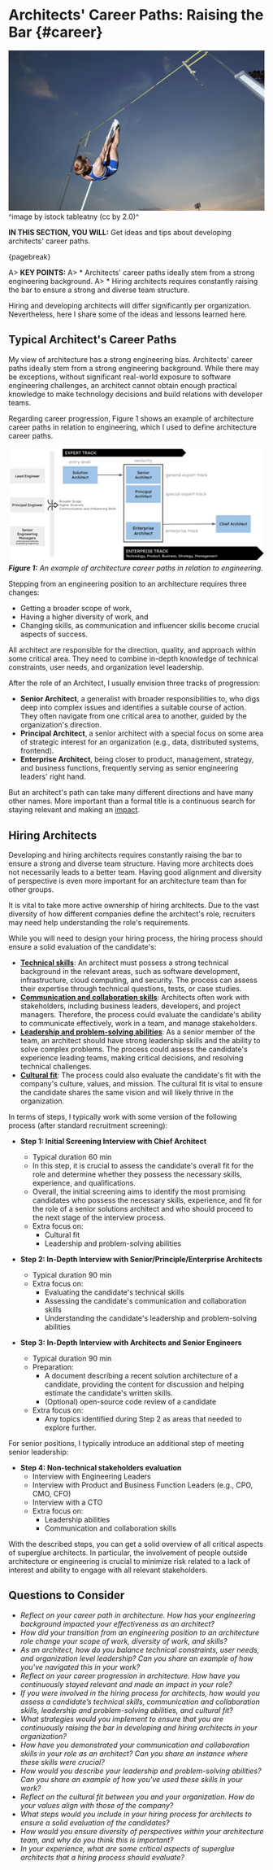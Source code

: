 

# Architects' Career Paths: Raising the Bar {#career}

![](assets/images/arch/pole-vault.jpg)
^image by istock tableatny (cc by 2.0)^

**IN THIS SECTION, YOU WILL:**  Get ideas and tips about developing architects' career paths.

{pagebreak}

A> **KEY POINTS:**
A> * Architects' career paths ideally stem from a strong engineering background.
A> * Hiring architects requires constantly raising the bar to ensure a strong and diverse team structure.  

Hiring and developing architects will differ significantly per organization. Nevertheless, here I share some of the ideas and lessons learned here.

## Typical Architect's Career Paths

My view of architecture has a strong engineering bias. Architects' career paths ideally stem from a strong engineering background. While there may be exceptions, without significant real-world exposure to software engineering challenges, an architect cannot obtain enough practical knowledge to make technology decisions and build relations with developer teams. 

Regarding career progression, Figure 1 shows an example of architecture career paths in relation to engineering, which I used to define architecture career paths. 

![](assets/images/arch/career-paths.png)
***Figure 1:** An example of architecture career paths in relation to engineering.*

Stepping from an engineering position to an architecture requires three changes:
* Getting a broader scope of work,
* Having a higher diversity of work, and 
* Changing skills, as communication and influencer skills become crucial aspects of success.

All architect are responsible for the direction, quality, and approach within some critical area. They need to combine in-depth knowledge of technical constraints, user needs, and organization level leadership.

After the role of an Architect, I usually envision three tracks of progression:
* **Senior Architect**, a generalist with broader responsibilities to, who digs deep into complex issues and identifies a suitable course of action. They often navigate from one critical area to another, guided by the organization's direction.
* **Principal Architect**, a senior architect with a special focus on some area of strategic interest for an organization (e.g., data, distributed systems, frontend).
* **Enterprise Architect**, being closer to product, management, strategy, and business functions, frequently serving as senior engineering leaders' right hand. 

But an architect's path can take many different directions and have many other names. More important than a formal title is a continuous search for staying relevant and making an [impact](#impact).

## Hiring Architects

Developing and hiring architects requires constantly raising the bar to ensure a strong and diverse team structure. Having more architects does not necessarily leads to a better team. Having good alignment and diversity of perspective is even more important for an architecture team than for other groups.

It is vital to take more active ownership of hiring architects. Due to the vast diversity of how different companies define the architect's role, recruiters may need help understanding the role's requirements.

While you will need to design your hiring process, the hiring process should ensure a solid evaluation of the candidate's:
  * **[Technical skills](#skills)**: An architect must possess a strong technical background in the relevant areas, such as software development, infrastructure, cloud computing, and security. The process can assess their expertise through technical questions, tests, or case studies.
  * **[Communication and collaboration skills](#skills)**: Architects often work with stakeholders, including business leaders, developers, and project managers. Therefore, the process could evaluate the candidate's ability to communicate effectively, work in a team, and manage stakeholders.
  * **[Leadership and problem-solving abilities](#impact)**: As a senior member of the team, an architect should have strong leadership skills and the ability to solve complex problems. The process could assess the candidate's experience leading teams, making critical decisions, and resolving technical challenges.
  * **[Cultural fit](Leadership)**: The process could also evaluate the candidate's fit with the company's culture, values, and mission. The cultural fit is vital to ensure the candidate shares the same vision and will likely thrive in the organization.

In terms of steps, I typically work with some version of the following process (after standard recruitment screening):

* **Step 1: Initial Screening Interview with Chief Architect**
  * Typical duration 60 min
  * In this step, it is crucial to assess the candidate's overall fit for the role and determine whether they possess the necessary skills, experience, and qualifications. 
  * Overall, the initial screening aims to identify the most promising candidates who possess the necessary skills, experience, and fit for the role of a senior solutions architect and who should proceed to the next stage of the interview process.
  * Extra focus on:
      * Cultural fit
      * Leadership and problem-solving abilities
    
* **Step 2: In-Depth Interview with Senior/Principle/Enterprise Architects**
  * Typical duration 90 min
  * Extra focus on:
    * Evaluating the candidate's technical skills
    * Assessing the candidate's communication and collaboration skills
    * Understanding the candidate's leadership and problem-solving abilities

* **Step 3: In-Depth Interview with Architects and Senior Engineers**
  * Typical duration 90 min
  * Preparation:
      * A document describing a recent solution architecture of a candidate, providing the content for discussion and helping estimate the candidate's written skills.
      * (Optional) open-source code review of a candidate
  * Extra focus on:
    * Any topics identified during Step 2 as areas that needed to explore further.
  
For senior positions, I typically introduce an additional step of meeting senior leadership:
* **Step 4: Non-technical stakeholders evaluation**
  * Interview with Engineering Leaders
  * Interview with Product and Business Function Leaders (e.g., CPO, CMO, CFO)
  * Interview with a CTO
  * Extra focus on:
     * Leadership abilities
     * Communication and collaboration skills

With the described steps, you can get a solid overview of all critical aspects of superglue architects. In particular, the involvement of people outside architecture or engineering is crucial to minimize risk related to a lack of interest and ability to engage with all relevant stakeholders.

## Questions to Consider

* *Reflect on your career path in architecture. How has your engineering background impacted your effectiveness as an architect?*
* *How did your transition from an engineering position to an architecture role change your scope of work, diversity of work, and skills?*
* *As an architect, how do you balance technical constraints, user needs, and organization level leadership? Can you share an example of how you've navigated this in your work?*
* *Reflect on your career progression in architecture. How have you continuously stayed relevant and made an impact in your role?*
* *If you were involved in the hiring process for architects, how would you assess a candidate’s technical skills, communication and collaboration skills, leadership and problem-solving abilities, and cultural fit?*
* *What strategies would you implement to ensure that you are continuously raising the bar in developing and hiring architects in your organization?*
* *How have you demonstrated your communication and collaboration skills in your role as an architect? Can you share an instance where these skills were crucial?*
* *How would you describe your leadership and problem-solving abilities? Can you share an example of how you've used these skills in your work?*
* *Reflect on the cultural fit between you and your organization. How do your values align with those of the company?*
* *What steps would you include in your hiring process for architects to ensure a solid evaluation of the candidates?*
* *How would you ensure diversity of perspectives within your architecture team, and why do you think this is important?*
* *In your experience, what are some critical aspects of superglue architects that a hiring process should evaluate?*